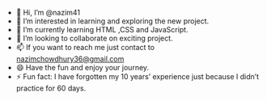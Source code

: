 - 👋 Hi, I’m @nazim41
- 👀 I’m interested in learning and exploring the new project.
- 🌱 I’m currently learning HTML ,CSS and JavaScript.
- 💞️ I’m looking to collaborate on exciting project.
- 📫 If you want to reach me just contact to nazimchowdhury36@gmail.com
- 😄 Have the fun and enjoy your journey.
- ⚡ Fun fact: I have forgotten my 10 years’ experience just because I didn’t practice for 60 days.

<!---
nazim41/nazim41 is a ✨ special ✨ repository because its `README.md` (this file) appears on your GitHub profile.
You can click the Preview link to take a look at your changes.
--->
